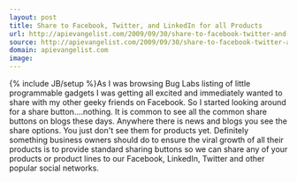 ```yaml
---
layout: post
title: Share to Facebook, Twitter, and LinkedIn for all Products
url: http://apievangelist.com/2009/09/30/share-to-facebook-twitter-and-linkedin-for-all-products/
source: http://apievangelist.com/2009/09/30/share-to-facebook-twitter-and-linkedin-for-all-products/
domain: apievangelist.com
image: 
---
```

{% include JB/setup %}As I was browsing Bug Labs listing of little programmable gadgets I was getting all excited and immediately wanted to share with my other geeky friends on Facebook.
So I started looking around for a share button....nothing.
It is common to see all the common share buttons on blogs these days. Anywhere there is news and blogs you see the share options. You just don't see them for products yet.
Definitely something business owners should do to ensure the viral growth of all their products is to provide standard sharing buttons so we can share any of your products or product lines to our Facebook, LinkedIn, Twitter and other popular social networks.
